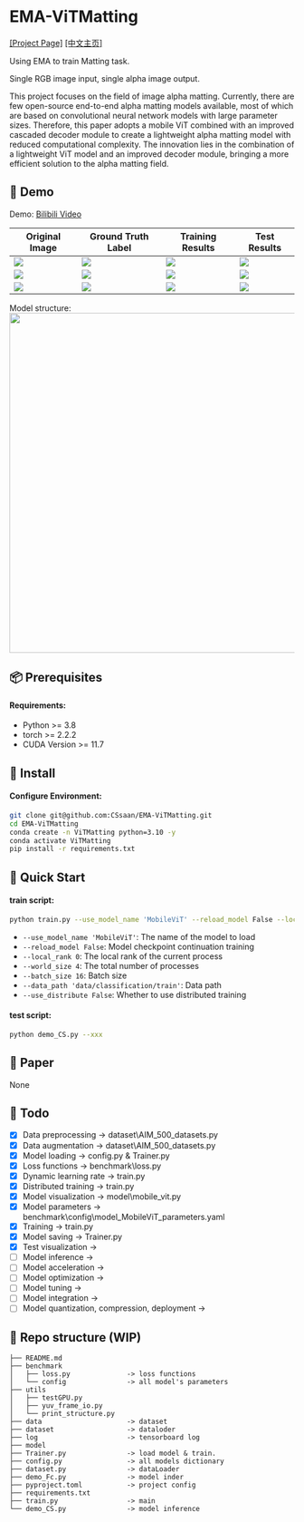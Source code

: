 # EMA-ViTMatting

[[Project Page]](https://github.com/CSsaan/EMA-ViTMatting/) [[中文主页]](https://github.com/CSsaan/EMA-ViTMatting/README_CN.md)

Using EMA to train Matting task. 

Single RGB image input, single alpha image output.

This project focuses on the field of image alpha matting. Currently, there are few open-source end-to-end alpha matting models available, most of which are based on convolutional neural network models with large parameter sizes. Therefore, this paper adopts a mobile ViT combined with an improved cascaded decoder module to create a lightweight alpha matting model with reduced computational complexity. The innovation lies in the combination of a lightweight ViT model and an improved decoder module, bringing a more efficient solution to the alpha matting field.

## 👀 Demo

Demo: [Bilibili Video](https://www.bilibili.com/)

| **Original Image** | **Ground Truth Label** | **Training Results**  | **Test Results** |
| --- | --- | --- | --- |
| <img src="/.gif">  | <img src="/.gif">  | <img src="/.gif">  | <img src="/.gif"> |
| <img src="/.gif">  | <img src="/.gif">  | <img src="/.gif">  | <img src="/.gif"> |
| <img src="/.gif">  | <img src="/.gif">  | <img src="/.gif">  | <img src="/.gif"> |

Model structure:
<img src="/.png" width="600">

## 📦 Prerequisites

#### Requirements:
- Python >= 3.8
- torch >= 2.2.2
- CUDA Version >= 11.7

## 🔧 Install

#### Configure Environment:

```bash
git clone git@github.com:CSsaan/EMA-ViTMatting.git
cd EMA-ViTMatting
conda create -n ViTMatting python=3.10 -y
conda activate ViTMatting
pip install -r requirements.txt
```

## 🚀 Quick Start

#### train script:
```bash
python train.py --use_model_name 'MobileViT' --reload_model False --local_rank 0 --world_size 4 --batch_size 16 --data_path 'data/classification/train' --use_distribute False
```
* `--use_model_name 'MobileViT'`: The name of the model to load
* `--reload_model False`: Model checkpoint continuation training
* `--local_rank 0`: The local rank of the current process
* `--world_size 4`: The total number of processes
* `--batch_size 16`: Batch size
* `--data_path 'data/classification/train'`: Data path
* `--use_distribute False`: Whether to use distributed training

#### test script:
```bash
python demo_CS.py --xxx
```

## 📖 Paper

None

## 🎯 Todo

- [x] Data preprocessing               -> dataset\AIM_500_datasets.py
- [x] Data augmentation                -> dataset\AIM_500_datasets.py
- [x] Model loading                    -> config.py & Trainer.py
- [x] Loss functions                   -> benchmark\loss.py
- [x] Dynamic learning rate            -> train.py
- [x] Distributed training             -> train.py
- [x] Model visualization              -> model\mobile_vit.py
- [x] Model parameters                 -> benchmark\config\model_MobileViT_parameters.yaml
- [x] Training                         -> train.py
- [x] Model saving                     -> Trainer.py
- [x] Test visualization               ->
- [ ] Model inference                  ->
- [ ] Model acceleration               ->
- [ ] Model optimization               ->
- [ ] Model tuning                     ->
- [ ] Model integration                ->
- [ ] Model quantization, compression, deployment  ->

## 📂 Repo structure (WIP)

```
├── README.md
├── benchmark
│   ├── loss.py              -> loss functions
│   └── config               -> all model's parameters
├── utils
│   ├── testGPU.py
│   ├── yuv_frame_io.py
│   └── print_structure.py
├── data                     -> dataset
├── dataset                  -> dataloder
├── log                      -> tensorboard log
├── model
├── Trainer.py               -> load model & train.
├── config.py                -> all models dictionary
├── dataset.py               -> dataLoader
├── demo_Fc.py               -> model inder
├── pyproject.toml           -> project config
├── requirements.txt
├── train.py                 -> main
└── demo_CS.py               -> model inference
```